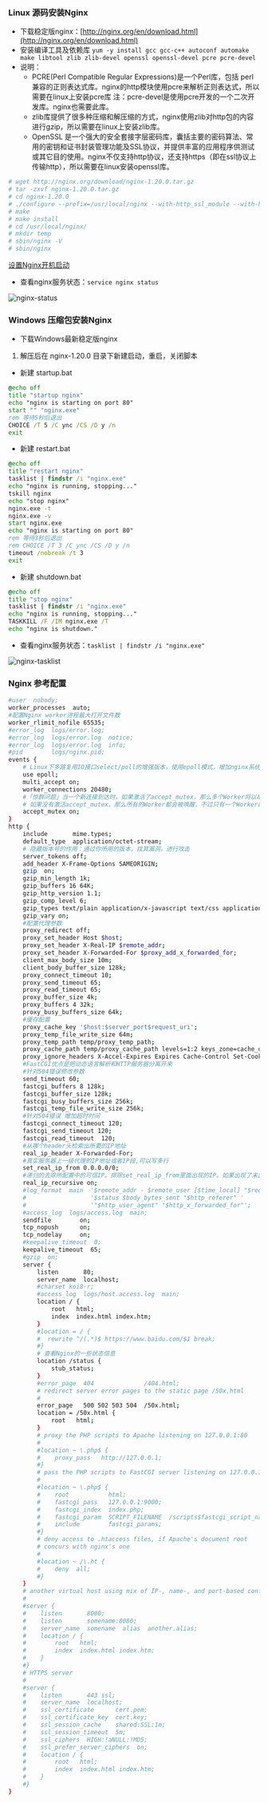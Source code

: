 ### Linux 源码安装Nginx
- 下载稳定版nginx：[http://nginx.org/en/download.html](http://nginx.org/en/download.html)
- 安装编译工具及依赖库
`yum -y install gcc gcc-c++ autoconf automake make libtool zlib zlib-devel openssl openssl-devel pcre pcre-devel`
- 说明：
    - PCRE(Perl Compatible Regular Expressions)是一个Perl库，包括 perl 兼容的正则表达式库。nginx的http模块使用pcre来解析正则表达式，所以需要在linux上安装pcre库
    注：pcre-devel是使用pcre开发的一个二次开发库。nginx也需要此库。
    - zlib库提供了很多种压缩和解压缩的方式，nginx使用zlib对http包的内容进行gzip，所以需要在linux上安装zlib库。
    - OpenSSL 是一个强大的安全套接字层密码库，囊括主要的密码算法、常用的密钥和证书封装管理功能及SSL协议，并提供丰富的应用程序供测试或其它目的使用。nginx不仅支持http协议，还支持https（即在ssl协议上传输http），所以需要在linux安装openssl库。
```sh
# wget http://nginx.org/download/nginx-1.20.0.tar.gz
# tar -zxvf nginx-1.20.0.tar.gz
# cd nginx-1.20.0
# ./configure --prefix=/usr/local/nginx --with-http_ssl_module --with-http_stub_status_module --with-http_gzip_static_module --with-stream --with-stream_ssl_module  --with-http_realip_module --with-http_flv_module --with-http_mp4_module
# make
# make install
# cd /usr/local/nginx/
# mkdir temp
# sbin/nginx -V
# sbin/nginx
```
[设置Nginx开机启动](/Linux/设置Nginx开机启动/README.md)
- 查看nginx服务状态：`service nginx status`

![nginx-status](https://gitee.com/zmzhou-star/learnotes/raw/master/Linux/Nginx%E5%AE%89%E8%A3%85/imgs/nginx-status.png)

### Windows 压缩包安装Nginx
- 下载Windows最新稳定版nginx
1. 解压后在 nginx-1.20.0 目录下新建启动，重启，关闭脚本
- 新建 startup.bat
```bat
@echo off
title "startup nginx"
echo "nginx is starting on port 80"
start "" "nginx.exe"
rem 等待5秒后退出
CHOICE /T 5 /C ync /CS /D y /n
exit
```
- 新建 restart.bat
```bat
@echo off
title "restart nginx"
tasklist | findstr /i "nginx.exe"
echo "nginx is running, stopping..."
tskill nginx
echo "stop nginx"
nginx.exe -t
nginx.exe -v
start nginx.exe
echo "nginx is starting on port 80"
rem 等待3秒后退出
rem CHOICE /T 3 /C ync /CS /D y /n
timeout /nobreak /t 3
exit
```
- 新建 shutdown.bat
```bat
@echo off
title "stop nginx"
tasklist | findstr /i "nginx.exe"
echo "nginx is running, stopping..."
TASKKILL /F /IM nginx.exe /T
echo "nginx is shutdown."
```
- 查看nginx服务状态：`tasklist | findstr /i "nginx.exe"`

![nginx-tasklist](https://gitee.com/zmzhou-star/learnotes/raw/master/Linux/Nginx%E5%AE%89%E8%A3%85/imgs/nginx-tasklist.png)
### Nginx 参考配置
```sh
#user  nobody;
worker_processes  auto;
#配置Nginx worker进程最大打开文件数
worker_rlimit_nofile 65535;
#error_log  logs/error.log;
#error_log  logs/error.log  notice;
#error_log  logs/error.log  info;
#pid        logs/nginx.pid;
events {
    # Linux下多路复用IO接口select/poll的增强版本，使用epoll模式，增加nginx系统并发连接能力
    use epoll;
    multi_accept on;
    worker_connections 20480;
    #「惊群问题」当一个新连接到达时，如果激活了accept_mutex，那么多个Worker将以串行方式来处理，其中有一个Worker会被唤醒，其他的Worker继续保持休眠状态；
    # 如果没有激活accept_mutex，那么所有的Worker都会被唤醒，不过只有一个Worker能获取新连接，其它的Worker会重新进入休眠状态
    accept_mutex on;
}
http {
    include       mime.types;
    default_type  application/octet-stream;
    # 隐藏版本号的作用：通过你所用的版本，找其漏洞，进行攻击
    server_tokens off;
    add_header X-Frame-Options SAMEORIGIN;
    gzip  on;
    gzip_min_length 1k;
    gzip_buffers 16 64K;
    gzip_http_version 1.1;
    gzip_comp_level 6;
    gzip_types text/plain application/x-javascript text/css application/xml application/javascript;
    gzip_vary on;
    #配置代理参数
    proxy_redirect off;
    proxy_set_header Host $host;
    proxy_set_header X-Real-IP $remote_addr;
    proxy_set_header X-Forwarded-For $proxy_add_x_forwarded_for;
    client_max_body_size 10m;
    client_body_buffer_size 128k;
    proxy_connect_timeout 10;
    proxy_send_timeout 65;
    proxy_read_timeout 65;
    proxy_buffer_size 4k;
    proxy_buffers 4 32k;
    proxy_busy_buffers_size 64k;
    #缓存配置
    proxy_cache_key '$host:$server_port$request_uri';
    proxy_temp_file_write_size 64m;
    proxy_temp_path temp/proxy_temp_path;
    proxy_cache_path temp/proxy_cache_path levels=1:2 keys_zone=cache_one:200m inactive=5d max_size=1g;
    proxy_ignore_headers X-Accel-Expires Expires Cache-Control Set-Cookie;
    #FastCGI优点是把动态语言解析和HTTP服务器分离开来
    #针对504错误修改参数
    send_timeout 60;
    fastcgi_buffers 8 128k;
    fastcgi_buffer_size 128k;
    fastcgi_busy_buffers_size 256k;
    fastcgi_temp_file_write_size 256k;
    #针对504错误 增加超时时间
    fastcgi_connect_timeout 120;
    fastcgi_send_timeout 120;
    fastcgi_read_timeout  120;
    #从哪个header头检索出所要的IP地址
    real_ip_header X-Forwarded-For;
    #真实服务器上一级代理的IP地址或者IP段,可以写多行
    set_real_ip_from 0.0.0.0/0;
    #递归的去除所配置中的可信IP。排除set_real_ip_from里面出现的IP。如果出现了未出现这些IP段的IP，那么这个IP将被认为是用户的IP。
    real_ip_recursive on;
    #log_format  main  '$remote_addr - $remote_user [$time_local] "$request" '
    #                  '$status $body_bytes_sent "$http_referer" '
    #                  '"$http_user_agent" "$http_x_forwarded_for"';
    #access_log  logs/access.log  main;
    sendfile        on;
    tcp_nopush      on;
    tcp_nodelay     on;
    #keepalive_timeout  0;
    keepalive_timeout  65;
    #gzip  on;
    server {
        listen       80;
        server_name  localhost;
        #charset koi8-r;
        #access_log  logs/host.access.log  main;
        location / {
            root   html;
            index  index.html index.htm;
        }
        #location = / {
        #  rewrite ^/(.*)$ https://www.baidu.com/$1 break;
        #}
        # 查看Nginx的一些状态信息
        location /status {
            stub_status;
        }
        #error_page  404              /404.html;
        # redirect server error pages to the static page /50x.html
        #
        error_page   500 502 503 504  /50x.html;
        location = /50x.html {
            root   html;
        }
        # proxy the PHP scripts to Apache listening on 127.0.0.1:80
        #
        #location ~ \.php$ {
        #    proxy_pass   http://127.0.0.1;
        #}
        # pass the PHP scripts to FastCGI server listening on 127.0.0.1:9000
        #
        #location ~ \.php$ {
        #    root           html;
        #    fastcgi_pass   127.0.0.1:9000;
        #    fastcgi_index  index.php;
        #    fastcgi_param  SCRIPT_FILENAME  /scripts$fastcgi_script_name;
        #    include        fastcgi_params;
        #}
        # deny access to .htaccess files, if Apache's document root
        # concurs with nginx's one
        #
        #location ~ /\.ht {
        #    deny  all;
        #}
    }
    # another virtual host using mix of IP-, name-, and port-based configuration
    #
    #server {
    #    listen       8000;
    #    listen       somename:8080;
    #    server_name  somename  alias  another.alias;
    #    location / {
    #        root   html;
    #        index  index.html index.htm;
    #    }
    #}
    # HTTPS server
    #
    #server {
    #    listen       443 ssl;
    #    server_name  localhost;
    #    ssl_certificate      cert.pem;
    #    ssl_certificate_key  cert.key;
    #    ssl_session_cache    shared:SSL:1m;
    #    ssl_session_timeout  5m;
    #    ssl_ciphers  HIGH:!aNULL:!MD5;
    #    ssl_prefer_server_ciphers  on;
    #    location / {
    #        root   html;
    #        index  index.html index.htm;
    #    }
    #}
}
```
